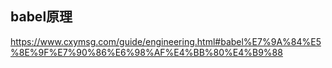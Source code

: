 ## babel原理


https://www.cxymsg.com/guide/engineering.html#babel%E7%9A%84%E5%8E%9F%E7%90%86%E6%98%AF%E4%BB%80%E4%B9%88
